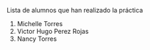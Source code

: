 ﻿Lista de alumnos que han realizado la práctica
1. Michelle Torres
1. Victor Hugo Perez Rojas
1. Nancy Torres

